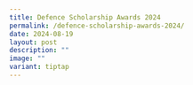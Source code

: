 ```yaml
---
title: Defence Scholarship Awards 2024
permalink: /defence-scholarship-awards-2024/
date: 2024-08-19
layout: post
description: ""
image: ""
variant: tiptap
---
```

